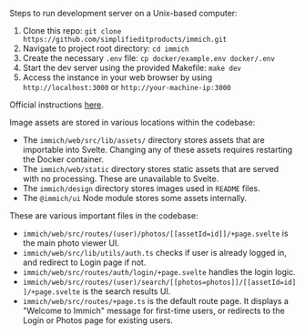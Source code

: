 Steps to run development server on a Unix-based computer:

1) Clone this repo: `git clone https://github.com/simplifieditproducts/immich.git`
2) Navigate to project root directory: `cd immich`
2) Create the necessary `.env` file: `cp docker/example.env docker/.env`
3) Start the dev server using the provided Makefile: `make dev`
4) Access the instance in your web browser by using `http://localhost:3000` or `http://your-machine-ip:3000`

Official instructions [here](https://immich.app/docs/developer/setup).

Image assets are stored in various locations within the codebase:
- The `immich/web/src/lib/assets/` directory stores assets that are importable into Svelte. Changing any of these assets requires restarting the Docker container.
- The `immich/web/static` directory stores static assets that are served with no processing. These are unavailable to Svelte.
- The `immich/design` directory stores images used in `README` files.
- The `@immich/ui` Node module stores some assets internally. 

These are various important files in the codebase:
- `immich/web/src/routes/(user)/photos/[[assetId=id]]/+page.svelte` is the main photo viewer UI.
- `immich/web/src/lib/utils/auth.ts` checks if user is already logged in, and redirect to Login page if not.
- `immich/web/src/routes/auth/login/+page.svelte` handles the login logic.
- `immich/web/src/routes/(user)/search/[[photos=photos]]/[[assetId=id]]/+page.svelte` is the search results UI.
- `immich/web/src/routes/+page.ts` is the default route page. It displays a "Welcome to Immich" message for first-time users, or redirects to the Login or Photos page for existing users.
